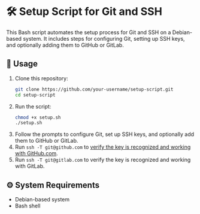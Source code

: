# 🛠️ Setup Script for Git and SSH

This Bash script automates the setup process for Git and SSH on a Debian-based system. It includes steps for configuring Git, setting up SSH keys, and optionally adding them to GitHub or GitLab.

## 🚀 Usage

1. Clone this repository:
   ```bash
   git clone https://github.com/your-username/setup-script.git
   cd setup-script
   ```
2. Run the script:
   ```bash
   chmod +x setup.sh
   ./setup.sh
   ```
3. Follow the prompts to configure Git, set up SSH keys, and optionally add them to GitHub or GitLab.
4. Run `ssh -T git@github.com` to [verify the key is recognized and working with GitHub.com](https://docs.github.com/en/authentication/keeping-your-account-and-data-secure/githubs-ssh-key-fingerprints).
5. Run `ssh -T git@gitlab.com` to verify the key is recognized and working with GitLab.
  
## ⚙️ System Requirements

- Debian-based system
- Bash shell


